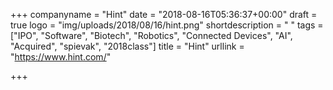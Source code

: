 +++
companyname = "Hint"
date = "2018-08-16T05:36:37+00:00"
draft = true
logo = "img/uploads/2018/08/16/hint.png"
shortdescription = " "
tags = ["IPO", "Software", "Biotech", "Robotics", "Connected Devices", "AI", "Acquired", "spievak", "2018class"]
title = "Hint"
urllink = "https://www.hint.com/"

+++
